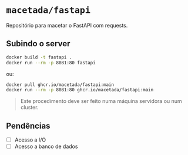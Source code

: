 # `macetada/fastapi`

Repositório para macetar o FastAPI com requests.

## Subindo o server

```bash
docker build -t fastapi .
docker run --rm -p 8081:80 fastapi
```

ou:

```bash
docker pull ghcr.io/macetada/fastapi:main
docker run --rm -p 8081:80 ghcr.io/macetada/fastapi:main
```

> Este procedimento deve ser feito numa máquina servidora ou num cluster.

## Pendências

- [ ] Acesso a I/O
- [ ] Acesso a banco de dados
